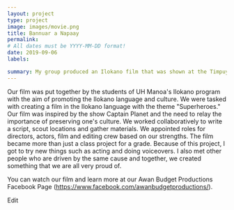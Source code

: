 ```yaml
---
layout: project
type: project
image: images/movie.png
title: Bannuar a Napaay
permalink: 
# All dates must be YYYY-MM-DD format!
date: 2019-09-06
labels:

summary: My group produced an Ilokano film that was shown at the Timpuyog Drama and Song Festival.
---
```

Our film was put together by the students of UH Manoa's Ilokano program with the aim of promoting the Ilokano language and culture. We were tasked with creating a film in the Ilokano language with the theme "Superheroes." Our film was inspired by the show Captain Planet and the need to relay the importance of preserving one's culture. We worked collaboratively to write a script, scout locations and gather materials. We appointed roles for directors, actors, film and editing crew based on our strengths. The film became more than just a class project for a grade. Because of this project, I got to try new things such as acting and doing voiceovers. I also met other people who are driven by the same cause and together, we created something that we are all very proud of.


You can watch our film and learn more at our Awan Budget Productions Facebook Page (https://www.facebook.com/awanbudgetproductions/).

Edit


